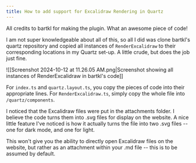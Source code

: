 ```yaml
---
title: How to add support for Excalidraw Rendering in Quartz
---
```


All credits to bartkl for making the plugin. What an awesome piece of code!

I am not super knowledgeable about all of this, so all I did was clone bartkl's quartz repository and copied all instances of `RenderExcalidraw` to their corresponding locations in my Quartz set-up. A little crude, but does the job just fine.

![[Screenshot 2024-10-12 at 11.26.05 AM.png|Screenshot showing all instances of RenderExcalidraw in bartkl's code]]

For `index.ts` and `quartz.layout.ts`,  you copy the pieces of code into their appropriate lines. For `RenderExcalidraw.ts`, simply copy the whole file into `/quartz/components`.

I noticed that the Excalidraw files were put in the attachments folder. I believe the code turns them into .svg files for display on the website. A nice little feature I've noticed is how it actually turns the file into two .svg files -- one for dark mode, and one for light.

This won't give you the ability to directly open Excalidraw files on the website, but rather as an attachment within your .md file -- this is to be assumed by default.
